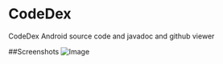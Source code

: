 # CodeDex
CodeDex Android source code and javadoc and github viewer

##Screenshots
![Image](https://raw.githubusercontent.com/CodeDex/CodeDex/blob/master/DEV/screenshots/frame_1.png)
